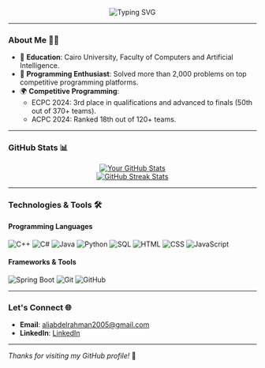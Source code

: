 <p align="center">
  <img src="https://readme-typing-svg.demolab.com?font=Fira+Code&weight=500&size=24&duration=4000&pause=800&color=56BBF7&width=435&lines=Hi%2C+I+am+a+Software+Engineer;Welcome+to+my+GitHub!" alt="Typing SVG" />
</p>

---

### About Me 🧑‍💻
- 🏫 **Education**: Cairo University, Faculty of Computers and Artificial Intelligence.
- 🎯 **Programming Enthusiast**: Solved more than 2,000 problems on top competitive programming platforms.
- 🌍 **Competitive Programming**: 
  - ECPC 2024: 3rd place in qualifications and advanced to finals (50th out of 370+ teams).
  - ACPC 2024: Ranked 18th out of 120+ teams.

---

### GitHub Stats 📊

<p align="center">
  <a href="#">
    <img src="https://github-readme-stats.vercel.app/api?username=Alielsalek1&show_icons=true&theme=radical&hide=contribs" alt="Your GitHub Stats" />
  </a>
  <br>
  <a href="#">
    <img src="https://github-readme-streak-stats.herokuapp.com?user=Alielsalek1&theme=radical" alt="GitHub Streak Stats" />
  </a>
</p>

---

### Technologies & Tools 🛠️

#### Programming Languages
![C++](https://img.shields.io/badge/-C++-00599C?logo=c%2B%2B&logoColor=white)
![C#](https://img.shields.io/badge/-C%23-239120?logo=c-sharp&logoColor=white)
![Java](https://img.shields.io/badge/-Java-007396?logo=java&logoColor=white)
![Python](https://img.shields.io/badge/-Python-3776AB?logo=python&logoColor=white)
![SQL](https://img.shields.io/badge/-SQL-4479A1?logo=sql&logoColor=white)
![HTML](https://img.shields.io/badge/-HTML-E34F26?logo=html5&logoColor=white)
![CSS](https://img.shields.io/badge/-CSS-1572B6?logo=css3&logoColor=white)
![JavaScript](https://img.shields.io/badge/-JavaScript-F7DF1E?logo=javascript&logoColor=black)

#### Frameworks & Tools
![Spring Boot](https://img.shields.io/badge/-Spring%20Boot-6DB33F?logo=spring-boot&logoColor=white)
![Git](https://img.shields.io/badge/-Git-F05032?logo=git&logoColor=white)
![GitHub](https://img.shields.io/badge/-GitHub-181717?logo=github&logoColor=white)

---

### Let's Connect 🌐
- **Email**: [aliabdelrahman2005@gmail.com](mailto:aliabdelrahman2005@gmail.com)
- **LinkedIn**: [LinkedIn](https://www.linkedin.com/in/ali-abdelrahman1/)

---

*Thanks for visiting my GitHub profile!* 🚀
